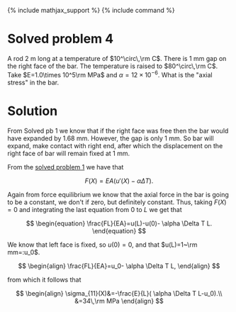 {% include mathjax_support %}
{% include command %}

# Solved problem 4


A rod 2 m long at a temperature of $10^\circ\,\rm C$. There is 1 mm gap on the right face of the bar. The temperature is raised to $80^\circ\,\rm C$. Take $E=1.0\times 10^5\rm MPa$ and $\alpha=12 \times 10^{-6}$. What is the "axial stress" in the bar.

# Solution

From Solved pb 1 we know that if the right face was free then the bar would have expanded by 1.68 mm. However, the gap is only 1 mm. So bar will expand, make contact with right end, after which the displacement on the right face of bar will remain fixed at 1 mm. 

From the  [solved  problem 1](./ThermalStressesSP1.md) we have that 


$$
\begin{equation}
F(X)=EA(u'(X)-\alpha \Delta T).
\end{equation}
$$

Again from force equilibrium we know that the axial force in the bar is going to be a constant, we don't if zero, but definitely constant. Thus, taking $F(X)=0$ and integrating the last equation from $0$ to $L$ we get that

$$
\begin{equation}
\frac{FL}{EA}=u(L)-u(0)- \alpha \Delta T L.
\end{equation}
$$

We know that left face is fixed, so $u(0)=0$, and that $u(L)=1~\rm mm=:u_0$. 


$$
\begin{align}
\frac{FL}{EA}=u_0- \alpha \Delta T L,
\end{align}
$$


from which it follows that 

$$
\begin{align}
\sigma_{11}(X)&=-\frac{E}{L}( \alpha \Delta T L-u_0).\\
&=34\,\rm MPa
\end{align}
$$
